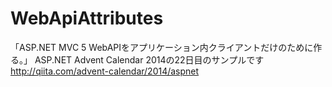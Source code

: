 WebApiAttributes
================
「ASP.NET MVC 5 WebAPIをアプリケーション内クライアントだけのために作る。」
ASP.NET Advent Calendar 2014の22日目のサンプルです
http://qiita.com/advent-calendar/2014/aspnet


